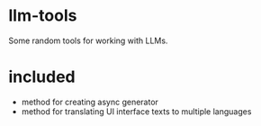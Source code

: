 # llm-tools
Some random tools for working with LLMs.

# included
- method for creating async generator
- method for translating UI interface texts to multiple languages
